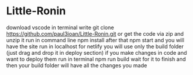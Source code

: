 # Little-Ronin
download vscode 
in terminal write git clone https://github.com/paul3ioan/Little-Ronin.git or get the code via zip and unzip it
run in command line npm install
after that npm start and you will have the site run in localhost
for netlify you will use only the build folder (just drag and drop it in deploy section)
if you make changes in code and want to deploy them run in terminal npm run build 
wait for it to finish and then your build folder will have all the changes you made
